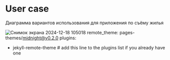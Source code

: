 # User case
Диаграмма вариантов использования для приложения по съёму жилья

![Снимок экрана 2024-12-18 105018](https://github.com/user-attachments/assets/f6f17ee7-e0af-4537-9662-cacb27c643d2)
remote_theme: pages-themes/midnight@v0.2.0
plugins:
- jekyll-remote-theme # add this line to the plugins list if you already have one
